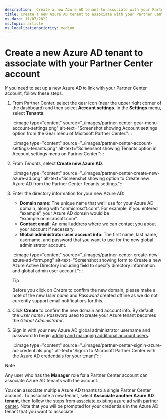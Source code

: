 ```yaml
---
description:  Create a new Azure AD tenant to associate with your Partner Center account.
title: Create a new Azure AD tenant to associate with your Partner Center account
ms.date: 11/07/2022
ms.topic: article
ms.localizationpriority: medium
---
```


# Create a new Azure AD tenant to associate with your Partner Center account

If you need to set up a new Azure AD to link with your Partner Center account, follow these steps.

1. From [Partner Center](https://partner.microsoft.com/dashboard), select the gear icon (near the upper right corner of the dashboard) and then select **Account settings**. In the **Settings** menu, select **Tenants**.

    :::image type="content" source="../images/partner-center-gear-menu-account-settings.png" alt-text="Screenshot showing Account settings option from the Gear menu of Microsoft Partner Center.":::

    :::image type="content" source="../images/partner-center-account-settings-tenants.png" alt-text="Screenshot showing Tenants option in Account settings menu on Partner Center.":::

1. From *Tenants*, select **Create new Azure AD**.

    :::image type="content" source="../images/partner-center-create-new-azure-ad.png" alt-text="Screenshot showing option to Create new Azure AD from the Partner Center Tenants settings.":::

1. Enter the directory information for your new Azure AD:
    - **Domain name**: The unique name that we’ll use for your Azure AD domain, along with “.onmicrosoft.com”. For example, if you entered “example”, your Azure AD domain would be “example.onmicrosoft.com”.
    - **Contact email**: An email address where we can contact you about your account if necessary.
    - **Global administrator user account info**: The first name, last name, username, and password that you want to use for the new global administrator account.

    :::image type="content" source="../images/partner-center-create-new-azure-ad-form.png" alt-text="Screenshot showing form to Create a new Azure Active Directory including field to specify directory information and global admin user account.":::

    > [!TIP]
    > Before you click on *Create* to confirm the new domain, please make a note of the new *User name* and *Password* created offline as we do not currently support email notifications for this.

1. Click **Create** to confirm the new domain and account info. By default, the *User name* / *Password* used to create your Azure tenant becomes the *Global Administrator*.

1. Sign in with your new Azure AD global administrator username and password to begin [adding and managing additional account users](overview-users-groups-azure-ad-applications.md).

    :::image type="content" source="../images/partner-center-signin-azure-ad-credentials.png" alt-text="Sign in to Microsoft Partner Center with the Azure AD credentials for your tenant":::

> [!NOTE]
> Any user who has the **Manager** role for a Partner Center account can associate Azure AD tenants with the account.

You can associate multiple Azure AD tenants to a single Partner Center account. To associate a new tenant, select **Associate another Azure AD tenant**, then follow the steps from [associate existing azure ad with partner center](associate-existing-azure-ad-tenant-with-partner-center-account.md). Note that you will be prompted for your credentials in the Azure AD tenant that you want to associate.
